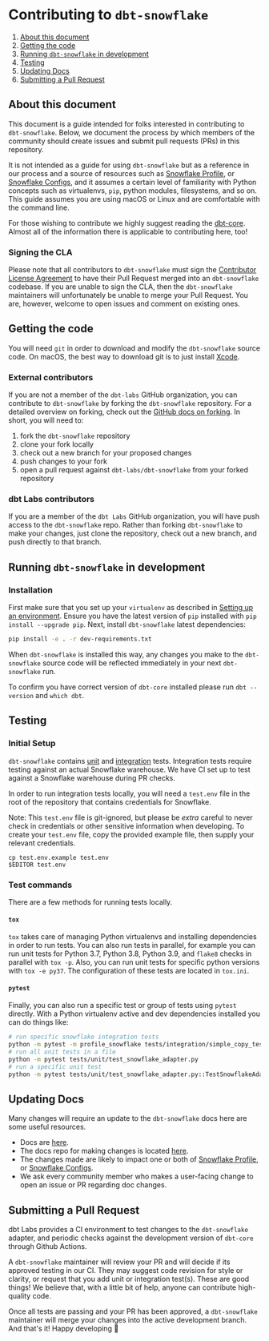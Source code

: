 # Contributing to `dbt-snowflake`

1. [About this document](#about-this-document)
3. [Getting the code](#getting-the-code)
5. [Running `dbt-snowflake` in development](#running-dbt-snowflake-in-development)
6. [Testing](#testing)
7. [Updating Docs](#updating-docs)
7. [Submitting a Pull Request](#submitting-a-pull-request)

## About this document
This document is a guide intended for folks interested in contributing to `dbt-snowflake`. Below, we document the process by which members of the community should create issues and submit pull requests (PRs) in this repository. 

It is not intended as a guide for using `dbt-snowflake` but as a reference in our process and a source of resources such as  [Snowflake Profile](https://docs.getdbt.com/reference/warehouse-profiles/snowflake-profile), or [Snowflake Configs](https://docs.getdbt.com/reference/resource-configs/snowflake-configs), and it assumes a certain level of familiarity with Python concepts such as virtualenvs, `pip`, python modules, filesystems, and so on. This guide assumes you are using macOS or Linux and are comfortable with the command line.

For those wishing to contribute we highly suggest reading the [dbt-core](https://github.com/dbt-labs/dbt-core/blob/main/CONTRIBUTING.md). Almost all of the information there is applicable to contributing here, too!

### Signing the CLA

Please note that all contributors to `dbt-snowflake` must sign the [Contributor License Agreement](https://docs.getdbt.com/docs/contributor-license-agreements) to have their Pull Request merged into an `dbt-snowflake` codebase. If you are unable to sign the CLA, then the `dbt-snowflake` maintainers will unfortunately be unable to merge your Pull Request. You are, however, welcome to open issues and comment on existing ones.


## Getting the code 

You will need `git` in order to download and modify the `dbt-snowflake` source code. On macOS, the best way to download git is to just install [Xcode](https://developer.apple.com/support/xcode/).

### External contributors

If you are not a member of the `dbt-labs` GitHub organization, you can contribute to `dbt-snowflake` by forking the `dbt-snowflake` repository. For a detailed overview on forking, check out the [GitHub docs on forking](https://help.github.com/en/articles/fork-a-repo). In short, you will need to:

1. fork the `dbt-snowflake` repository
2. clone your fork locally
3. check out a new branch for your proposed changes
4. push changes to your fork
5. open a pull request against `dbt-labs/dbt-snowflake` from your forked repository

### dbt Labs contributors

If you are a member of the `dbt Labs` GitHub organization, you will have push access to the `dbt-snowflake` repo. Rather than forking `dbt-snowflake` to make your changes, just clone the repository, check out a new branch, and push directly to that branch.


## Running `dbt-snowflake` in development

### Installation

First make sure that you set up your `virtualenv` as described in [Setting up an environment](https://github.com/dbt-labs/dbt-core/blob/HEAD/CONTRIBUTING.md#setting-up-an-environment).  Ensure you have the latest version of `pip` installed with `pip install --upgrade pip`. Next, install `dbt-snowflake` latest dependencies:

```sh
pip install -e . -r dev-requirements.txt
```

When `dbt-snowflake` is installed this way, any changes you make to the `dbt-snowflake` source code will be reflected immediately in your next `dbt-snowflake` run.

To confirm you have correct version of `dbt-core` installed please run `dbt --version` and `which dbt`.


## Testing

### Initial Setup

`dbt-snowflake` contains [unit](https://github.com/dbt-labs/dbt-snowflake/tree/main/tests/unit) and [integration](https://github.com/dbt-labs/dbt-snowflake/tree/main/tests/integration) tests. Integration tests require testing against an actual Snowflake warehouse. We have CI set up to test against a Snowflake warehouse during PR checks. 

In order to run integration tests locally, you will need a `test.env` file in the root of the repository that contains credentials for Snowflake.

Note: This `test.env` file is git-ignored, but please be _extra_ careful to never check in credentials or other sensitive information when developing. To create your `test.env` file, copy the provided example file, then supply your relevant credentials.

```
cp test.env.example test.env
$EDITOR test.env
```

### Test commands
There are a few methods for running tests locally.

#### `tox`
`tox` takes care of managing Python virtualenvs and installing dependencies in order to run tests. You can also run tests in parallel, for example you can run unit tests for Python 3.7, Python 3.8, Python 3.9, and `flake8` checks in parallel with `tox -p`. Also, you can run unit tests for specific python versions with `tox -e py37`. The configuration of these tests are located in `tox.ini`.

#### `pytest`
Finally, you can also run a specific test or group of tests using `pytest` directly. With a Python virtualenv active and dev dependencies installed you can do things like:

```sh
# run specific snowflake integration tests
python -m pytest -m profile_snowflake tests/integration/simple_copy_test
# run all unit tests in a file
python -m pytest tests/unit/test_snowflake_adapter.py
# run a specific unit test
python -m pytest tests/unit/test_snowflake_adapter.py::TestSnowflakeAdapter::test_convert_date_type
```
## Updating Docs

Many changes will require an update to the `dbt-snowflake` docs here are some useful resources.

- Docs are [here](https://docs.getdbt.com/).
- The docs repo for making changes is located [here]( https://github.com/dbt-labs/docs.getdbt.com).
- The changes made are likely to impact one or both of [Snowflake Profile](https://docs.getdbt.com/reference/warehouse-profiles/snowflake-profile), or [Snowflake Configs](https://docs.getdbt.com/reference/resource-configs/snowflake-configs).
- We ask every community member who makes a user-facing change to open an issue or PR regarding doc changes.



## Submitting a Pull Request

dbt Labs provides a CI environment to test changes to the `dbt-snowflake` adapter, and periodic checks against the development version of `dbt-core` through Github Actions.  

A `dbt-snowflake` maintainer will review your PR and will decide if its approved testing in our CI. They may suggest code revision for style or clarity, or request that you add unit or integration test(s). These are good things! We believe that, with a little bit of help, anyone can contribute high-quality code.

Once all tests are passing and your PR has been approved, a `dbt-snowflake` maintainer will merge your changes into the active development branch. And that's it! Happy developing :tada: